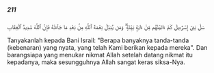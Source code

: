 ##### 211

<span class="ayah">سَلْ بَنِىٓ إِسْرَٰٓءِيلَ كَمْ ءَاتَيْنَٰهُم مِّنْ ءَايَةٍۭ بَيِّنَةٍۢ ۗ وَمَن يُبَدِّلْ نِعْمَةَ ٱللَّهِ مِنۢ بَعْدِ مَا جَآءَتْهُ فَإِنَّ ٱللَّهَ شَدِيدُ ٱلْعِقَابِ</span>

<span class="ayah_translation">Tanyakanlah kepada Bani Israil: "Berapa banyaknya tanda-tanda (kebenaran) yang nyata, yang telah Kami berikan kepada mereka". Dan barangsiapa yang menukar nikmat Allah setelah datang nikmat itu kepadanya, maka sesungguhnya Allah sangat keras siksa-Nya.</span>
